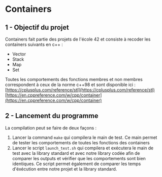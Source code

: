 # Containers
## 1 - Objectif du projet
Containers fait partie des projets de l'école 42 et consiste à recoder les containers suivants en c++ :
- Vector
- Stack
- Map
- Set

Toutes les comportements des fonctions membres et non membres correspondent à ceux de la norme c++98 et sont disponible ici :
[https://cplusplus.com/reference/stl](https://cplusplus.com/reference/stl)
[https://en.cppreference.com/w/cpp/container](https://en.cppreference.com/w/cpp/container)

## 2 - Lancement du programme
La compilation peut se faire de deux façons :
1. Lancer la command ```make``` qui compilera le main de test. Ce main permet de tester les comportements de toutes les fonctions des containers
2. Lancer le script ```launch_test.sh``` qui compilera et exécutera le main de test avec la library standard et avec notre library codée afin de comparer les outputs et vérifier que les comportements sont bien identiques. Ce script permet également de comparer les temps d'éxécution entre notre projet et la library standard.

